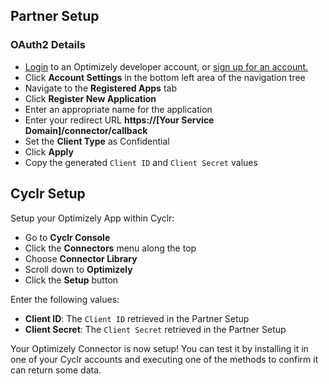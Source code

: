 
<section class="setup partner" markdown="1">

<div class="section-content" markdown="1">

## Partner Setup

### OAuth2 Details

- [Login](https://app.optimizely.com/signin) to an Optimizely developer account, or [sign up for an account.](https://www.optimizely.com/rollouts/)
- Click **Account Settings** in the bottom left area of the navigation tree
- Navigate to the **Registered Apps** tab
- Click **Register New Application**
- Enter an appropriate name for the application
- Enter your redirect URL **https://\[Your Service Domain\]/connector/callback**
- Set the **Client Type** as Confidential
- Click **Apply**
- Copy the generated `Client ID` and `Client Secret` values

</div>

</section>

<section class="setup cyclr" markdown="1">

## Cyclr Setup

<div class="section-content" markdown="1">

Setup your Optimizely App within Cyclr:

- Go to **Cyclr Console**
- Click the **Connectors** menu along the top
- Choose **Connector Library**
- Scroll down to **Optimizely**
- Click the **Setup** button

Enter the following values:

- **Client ID**: The `Client ID` retrieved in the Partner Setup
- **Client Secret**: The `Client Secret` retrieved in the Partner Setup

Your Optimizely Connector is now setup! You can test it by installing it in one of your Cyclr accounts and executing one of the methods to confirm it can return some data.


</div>

</section>
